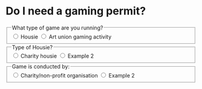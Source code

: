 <h1> Do I need a gaming permit? </h1>

  <div class="nsw-forms">
        <div class="nsw-form-group">
            <fieldset class="nsw-form-fieldset">
            <legend>
            <span class="nsw-form-legend-text">What type of game are you running?</span>
            </legend>
            <div class="nsw-form-radio">
               <input class="nsw-form-radio__input" type="radio" name="{inputName}" id="{uniquieID}">
               <label class="nsw-form-radio__label" for="{uniquieID}">Housie</label>      
               <input class="nsw-form-radio__input" type="radio" name="{inputName}" id="{uniquieID}">
              <label class="nsw-form-radio__label" for="{uniquieID}">Art union gaming activity<label>       
            </div>
           </fieldset>
        </div>
    </div>
    <div class="nsw-forms">
        <div class="nsw-form-group">
            <fieldset class="nsw-form-fieldset">
            <legend>
            <span class="nsw-form-legend-text">Type of Housie?</span>
            </legend>
            <div class="nsw-form-radio">
               <input class="nsw-form-radio__input" type="radio" name="{radio}" id="{uniquieID}">
               <label class="nsw-form-radio__label" for="{uniquieID}">Charity housie</label>      
               <input class="nsw-form-radio__input" type="radio" name="{inputName}" id="{uniquieID}">
              <label class="nsw-form-radio__label" for="{uniquieID}">Example 2</label>       
            </div>
           </fieldset>
        </div>
    </div>
<div class="nsw-forms">
        <div class="nsw-form-group">
            <fieldset class="nsw-form-fieldset">
            <legend>
            <span class="nsw-form-legend-text">Game is conducted by:</span>
            </legend>
            <div class="nsw-form-radio">
               <input class="nsw-form-radio__input" type="radio" name="{radio1}" id="{radio1}">
               <label class="nsw-form-radio__label" for="{uniquieID}">Charity/non-profit organisation</label>      
               <input class="nsw-form-radio__input" type="radio" name="{radio2}" id="{radio2}">
              <label class="nsw-form-radio__label" for="{uniquieID}">Example 2</label>       
            </div>
           </fieldset>
        </div>
    </div>


